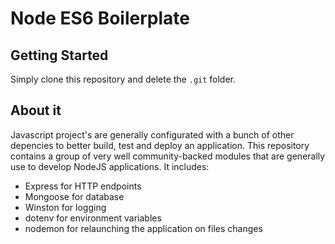 Node ES6 Boilerplate
=================

## Getting Started

Simply clone this repository and delete the `.git` folder.

## About it

Javascript project's are generally configurated with a bunch of other depencies to better build, test and deploy an application. This repository contains a group of very well community-backed modules that are generally use to develop NodeJS applications. It includes:

- Express for HTTP endpoints
- Mongoose for database
- Winston for logging
- dotenv for environment variables
- nodemon for relaunching the application on files changes
